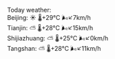 Today weather:  
Beijing: ☀️ 🌡️+29°C 🌬️↙7km/h  
Tianjin: ⛅️  🌡️+28°C 🌬️↙15km/h  
Shijiazhuang: ⛅️  🌡️+25°C 🌬️↙0km/h  
Tangshan: ⛅️  🌡️+28°C 🌬️↙11km/h  

